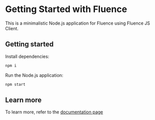 # Getting Started with Fluence

This is a minimalistic Node.js application for Fluence using Fluence JS Client.

## Getting started

Install dependencies:

```bash
npm i
```

Run the Node.js application:

```bash
npm start
```

## Learn more

To learn more, refer to the [documentation page](https://fluence.dev//docs/build/js-client/js-client)
